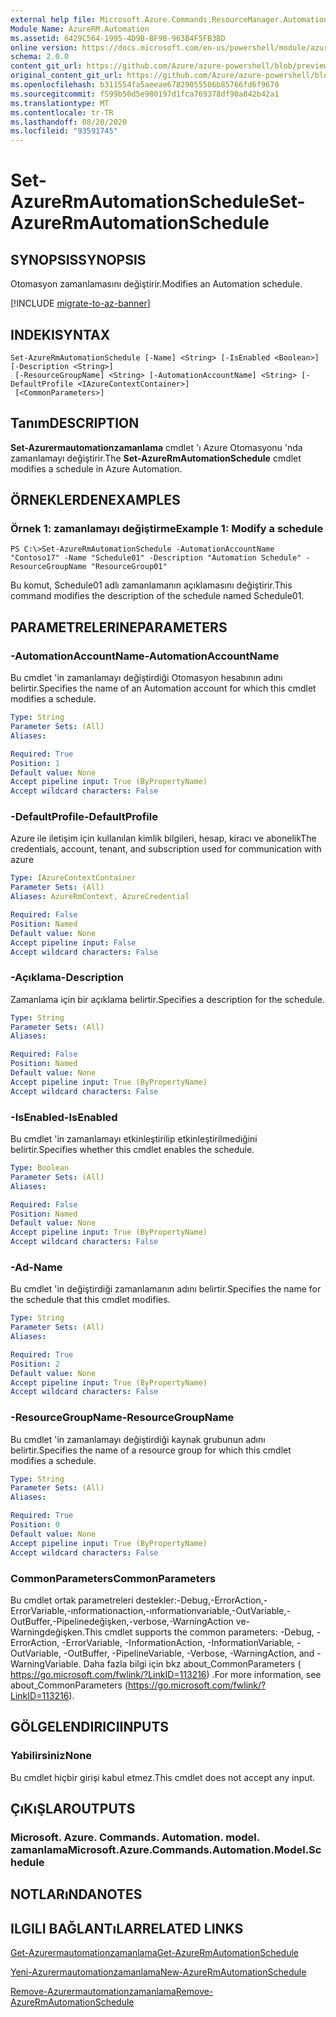 ```yaml
---
external help file: Microsoft.Azure.Commands.ResourceManager.Automation.dll-Help.xml
Module Name: AzureRM.Automation
ms.assetid: 6429C564-1995-4D9B-BF9B-963B4F5FB3BD
online version: https://docs.microsoft.com/en-us/powershell/module/azurerm.automation/set-azurermautomationschedule
schema: 2.0.0
content_git_url: https://github.com/Azure/azure-powershell/blob/preview/src/ResourceManager/Automation/Commands.Automation/help/Set-AzureRMAutomationSchedule.md
original_content_git_url: https://github.com/Azure/azure-powershell/blob/preview/src/ResourceManager/Automation/Commands.Automation/help/Set-AzureRMAutomationSchedule.md
ms.openlocfilehash: b311554fa5aeeae67829055506b85766fd6f9670
ms.sourcegitcommit: f599b50d5e980197d1fca769378df90a842b42a1
ms.translationtype: MT
ms.contentlocale: tr-TR
ms.lasthandoff: 08/20/2020
ms.locfileid: "93591745"
---
```

# <span data-ttu-id="a4cf3-101">Set-AzureRmAutomationSchedule</span><span class="sxs-lookup"><span data-stu-id="a4cf3-101">Set-AzureRmAutomationSchedule</span></span>

## <span data-ttu-id="a4cf3-102">SYNOPSIS</span><span class="sxs-lookup"><span data-stu-id="a4cf3-102">SYNOPSIS</span></span>
<span data-ttu-id="a4cf3-103">Otomasyon zamanlamasını değiştirir.</span><span class="sxs-lookup"><span data-stu-id="a4cf3-103">Modifies an Automation schedule.</span></span>

[!INCLUDE [migrate-to-az-banner](../../includes/migrate-to-az-banner.md)]

## <span data-ttu-id="a4cf3-104">INDEKI</span><span class="sxs-lookup"><span data-stu-id="a4cf3-104">SYNTAX</span></span>

```
Set-AzureRmAutomationSchedule [-Name] <String> [-IsEnabled <Boolean>] [-Description <String>]
 [-ResourceGroupName] <String> [-AutomationAccountName] <String> [-DefaultProfile <IAzureContextContainer>]
 [<CommonParameters>]
```

## <span data-ttu-id="a4cf3-105">Tanım</span><span class="sxs-lookup"><span data-stu-id="a4cf3-105">DESCRIPTION</span></span>
<span data-ttu-id="a4cf3-106">**Set-Azurermautomationzamanlama** cmdlet 'ı Azure Otomasyonu 'nda zamanlamayı değiştirir.</span><span class="sxs-lookup"><span data-stu-id="a4cf3-106">The **Set-AzureRmAutomationSchedule** cmdlet modifies a schedule in Azure Automation.</span></span>

## <span data-ttu-id="a4cf3-107">ÖRNEKLERDEN</span><span class="sxs-lookup"><span data-stu-id="a4cf3-107">EXAMPLES</span></span>

### <span data-ttu-id="a4cf3-108">Örnek 1: zamanlamayı değiştirme</span><span class="sxs-lookup"><span data-stu-id="a4cf3-108">Example 1: Modify a schedule</span></span>
```
PS C:\>Set-AzureRmAutomationSchedule -AutomationAccountName "Contoso17" -Name "Schedule01" -Description "Automation Schedule" -ResourceGroupName "ResourceGroup01"
```

<span data-ttu-id="a4cf3-109">Bu komut, Schedule01 adlı zamanlamanın açıklamasını değiştirir.</span><span class="sxs-lookup"><span data-stu-id="a4cf3-109">This command modifies the description of the schedule named Schedule01.</span></span>

## <span data-ttu-id="a4cf3-110">PARAMETRELERINE</span><span class="sxs-lookup"><span data-stu-id="a4cf3-110">PARAMETERS</span></span>

### <span data-ttu-id="a4cf3-111">-AutomationAccountName</span><span class="sxs-lookup"><span data-stu-id="a4cf3-111">-AutomationAccountName</span></span>
<span data-ttu-id="a4cf3-112">Bu cmdlet 'in zamanlamayı değiştirdiği Otomasyon hesabının adını belirtir.</span><span class="sxs-lookup"><span data-stu-id="a4cf3-112">Specifies the name of an Automation account for which this cmdlet modifies a schedule.</span></span>

```yaml
Type: String
Parameter Sets: (All)
Aliases: 

Required: True
Position: 1
Default value: None
Accept pipeline input: True (ByPropertyName)
Accept wildcard characters: False
```

### <span data-ttu-id="a4cf3-113">-DefaultProfile</span><span class="sxs-lookup"><span data-stu-id="a4cf3-113">-DefaultProfile</span></span>
<span data-ttu-id="a4cf3-114">Azure ile iletişim için kullanılan kimlik bilgileri, hesap, kiracı ve abonelik</span><span class="sxs-lookup"><span data-stu-id="a4cf3-114">The credentials, account, tenant, and subscription used for communication with azure</span></span>

```yaml
Type: IAzureContextContainer
Parameter Sets: (All)
Aliases: AzureRmContext, AzureCredential

Required: False
Position: Named
Default value: None
Accept pipeline input: False
Accept wildcard characters: False
```

### <span data-ttu-id="a4cf3-115">-Açıklama</span><span class="sxs-lookup"><span data-stu-id="a4cf3-115">-Description</span></span>
<span data-ttu-id="a4cf3-116">Zamanlama için bir açıklama belirtir.</span><span class="sxs-lookup"><span data-stu-id="a4cf3-116">Specifies a description for the schedule.</span></span>

```yaml
Type: String
Parameter Sets: (All)
Aliases: 

Required: False
Position: Named
Default value: None
Accept pipeline input: True (ByPropertyName)
Accept wildcard characters: False
```

### <span data-ttu-id="a4cf3-117">-IsEnabled</span><span class="sxs-lookup"><span data-stu-id="a4cf3-117">-IsEnabled</span></span>
<span data-ttu-id="a4cf3-118">Bu cmdlet 'in zamanlamayı etkinleştirilip etkinleştirilmediğini belirtir.</span><span class="sxs-lookup"><span data-stu-id="a4cf3-118">Specifies whether this cmdlet enables the schedule.</span></span>

```yaml
Type: Boolean
Parameter Sets: (All)
Aliases: 

Required: False
Position: Named
Default value: None
Accept pipeline input: True (ByPropertyName)
Accept wildcard characters: False
```

### <span data-ttu-id="a4cf3-119">-Ad</span><span class="sxs-lookup"><span data-stu-id="a4cf3-119">-Name</span></span>
<span data-ttu-id="a4cf3-120">Bu cmdlet 'in değiştirdiği zamanlamanın adını belirtir.</span><span class="sxs-lookup"><span data-stu-id="a4cf3-120">Specifies the name for the schedule that this cmdlet modifies.</span></span>

```yaml
Type: String
Parameter Sets: (All)
Aliases: 

Required: True
Position: 2
Default value: None
Accept pipeline input: True (ByPropertyName)
Accept wildcard characters: False
```

### <span data-ttu-id="a4cf3-121">-ResourceGroupName</span><span class="sxs-lookup"><span data-stu-id="a4cf3-121">-ResourceGroupName</span></span>
<span data-ttu-id="a4cf3-122">Bu cmdlet 'in zamanlamayı değiştirdiği kaynak grubunun adını belirtir.</span><span class="sxs-lookup"><span data-stu-id="a4cf3-122">Specifies the name of a resource group for which this cmdlet modifies a schedule.</span></span>

```yaml
Type: String
Parameter Sets: (All)
Aliases: 

Required: True
Position: 0
Default value: None
Accept pipeline input: True (ByPropertyName)
Accept wildcard characters: False
```

### <span data-ttu-id="a4cf3-123">CommonParameters</span><span class="sxs-lookup"><span data-stu-id="a4cf3-123">CommonParameters</span></span>
<span data-ttu-id="a4cf3-124">Bu cmdlet ortak parametreleri destekler:-Debug,-ErrorAction,-ErrorVariable,-ınformationaction,-ınformationvariable,-OutVariable,-OutBuffer,-Pipelinedeğişken,-verbose,-WarningAction ve-Warningdeğişken.</span><span class="sxs-lookup"><span data-stu-id="a4cf3-124">This cmdlet supports the common parameters: -Debug, -ErrorAction, -ErrorVariable, -InformationAction, -InformationVariable, -OutVariable, -OutBuffer, -PipelineVariable, -Verbose, -WarningAction, and -WarningVariable.</span></span> <span data-ttu-id="a4cf3-125">Daha fazla bilgi için bkz about_CommonParameters ( https://go.microsoft.com/fwlink/?LinkID=113216) .</span><span class="sxs-lookup"><span data-stu-id="a4cf3-125">For more information, see about_CommonParameters (https://go.microsoft.com/fwlink/?LinkID=113216).</span></span>

## <span data-ttu-id="a4cf3-126">GÖLGELENDIRICI</span><span class="sxs-lookup"><span data-stu-id="a4cf3-126">INPUTS</span></span>

### <span data-ttu-id="a4cf3-127">Yabilirsiniz</span><span class="sxs-lookup"><span data-stu-id="a4cf3-127">None</span></span>
<span data-ttu-id="a4cf3-128">Bu cmdlet hiçbir girişi kabul etmez.</span><span class="sxs-lookup"><span data-stu-id="a4cf3-128">This cmdlet does not accept any input.</span></span>

## <span data-ttu-id="a4cf3-129">ÇıKıŞLAR</span><span class="sxs-lookup"><span data-stu-id="a4cf3-129">OUTPUTS</span></span>

### <span data-ttu-id="a4cf3-130">Microsoft. Azure. Commands. Automation. model. zamanlama</span><span class="sxs-lookup"><span data-stu-id="a4cf3-130">Microsoft.Azure.Commands.Automation.Model.Schedule</span></span>

## <span data-ttu-id="a4cf3-131">NOTLARıNDA</span><span class="sxs-lookup"><span data-stu-id="a4cf3-131">NOTES</span></span>

## <span data-ttu-id="a4cf3-132">ILGILI BAĞLANTıLAR</span><span class="sxs-lookup"><span data-stu-id="a4cf3-132">RELATED LINKS</span></span>

[<span data-ttu-id="a4cf3-133">Get-Azurermautomationzamanlama</span><span class="sxs-lookup"><span data-stu-id="a4cf3-133">Get-AzureRmAutomationSchedule</span></span>](./Get-AzureRMAutomationSchedule.md)

[<span data-ttu-id="a4cf3-134">Yeni-Azurermautomationzamanlama</span><span class="sxs-lookup"><span data-stu-id="a4cf3-134">New-AzureRmAutomationSchedule</span></span>](./New-AzureRMAutomationSchedule.md)

[<span data-ttu-id="a4cf3-135">Remove-Azurermautomationzamanlama</span><span class="sxs-lookup"><span data-stu-id="a4cf3-135">Remove-AzureRmAutomationSchedule</span></span>](./Remove-AzureRMAutomationSchedule.md)


